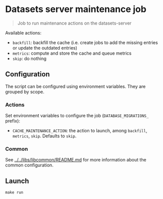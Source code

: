 # Datasets server maintenance job

> Job to run maintenance actions on the datasets-server

Available actions:

- `backfill`: backfill the cache (i.e. create jobs to add the missing entries or update the outdated entries)
- `metrics`: compute and store the cache and queue metrics
- `skip`: do nothing

## Configuration

The script can be configured using environment variables. They are grouped by scope.

### Actions

Set environment variables to configure the job (`DATABASE_MIGRATIONS_` prefix):

- `CACHE_MAINTENANCE_ACTION`: the action to launch, among `backfill`, `metrics`, `skip`. Defaults to `skip`.

### Common

See [../../libs/libcommon/README.md](../../libs/libcommon/README.md) for more information about the common configuration.

## Launch

```shell
make run
```
